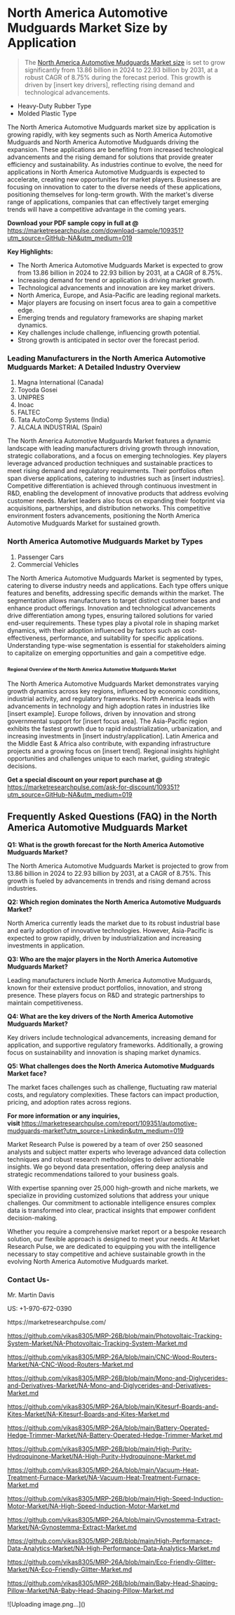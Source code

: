 <h1>North America Automotive Mudguards Market&nbsp;Size by Application</h1><blockquote><p>The <a href="https://marketresearchpulse.com/download-sample/109351?utm_source=GitHub-NA&amp;utm_medium=019">North America Automotive Mudguards Market size</a> is set to grow significantly from 13.86 billion in 2024 to 22.93 billion by 2031, at a robust CAGR of 8.75% during the forecast period. This growth is driven by [insert key drivers], reflecting rising demand and technological advancements.</p></blockquote><ul><li>Heavy-Duty Rubber Type<li> Molded Plastic Type</li></ul><p>The North America Automotive Mudguards market size by application is growing rapidly, with key segments such as North America Automotive Mudguards and North America Automotive Mudguards driving the expansion. These applications are benefiting from increased technological advancements and the rising demand for solutions that provide greater efficiency and sustainability. As industries continue to evolve, the need for applications in North America Automotive Mudguards is expected to accelerate, creating new opportunities for market players. Businesses are focusing on innovation to cater to the diverse needs of these applications, positioning themselves for long-term growth. With the market's diverse range of applications, companies that can effectively target emerging trends will have a competitive advantage in the coming years.</p><p><strong>Download your PDF sample copy in full at @ </strong><a href="https://marketresearchpulse.com/download-sample/109351?utm_source=GitHub-NA&amp;utm_medium=019">https://marketresearchpulse.com/download-sample/109351?utm_source=GitHub-NA&amp;utm_medium=019</a></p><p><strong>Key Highlights: </strong></p><ul><li>The North America Automotive Mudguards Market is expected to grow from 13.86 billion in 2024 to 22.93 billion by 2031, at a CAGR of 8.75%.</li><li>Increasing demand for trend or application is driving market growth.</li><li>Technological advancements and innovation are key market drivers.</li><li>North America, Europe, and Asia-Pacific are leading regional markets.</li><li>Major players are focusing on insert focus area to gain a competitive edge.</li><li>Emerging trends and regulatory frameworks are shaping market dynamics.</li><li>Key challenges include challenge, influencing growth potential.</li><li>Strong growth is anticipated in sector over the forecast period.</li></ul><h3>Leading Manufacturers in the North America Automotive Mudguards Market: A Detailed Industry Overview</h3><ol><li>Magna International (Canada)</li><li>Toyoda Gosei</li><li>UNIPRES</li><li>Inoac</li><li>FALTEC</li><li>Tata AutoComp Systems (India)</li><li>ALCALA INDUSTRIAL (Spain)</li></ol><div class="flex max-w-full flex-col flex-grow"><div class="min-h-8 text-message flex w-full flex-col items-end gap-2 whitespace-normal break-words [.text-message+&amp;]:mt-5" dir="auto" data-message-author-role="assistant" data-message-id="fd8432e4-4910-450d-b182-61b7bfb0a01f" data-message-model-slug="gpt-4o"><div class="flex w-full flex-col gap-1 empty:hidden first:pt-[3px]"><div class="markdown prose w-full break-words dark:prose-invert light"><p>The North America Automotive Mudguards Market features a dynamic landscape with leading manufacturers driving growth through innovation, strategic collaborations, and a focus on emerging technologies. Key players leverage advanced production techniques and sustainable practices to meet rising demand and regulatory requirements. Their portfolios often span diverse applications, catering to industries such as [insert industries]. Competitive differentiation is achieved through continuous investment in R&amp;D, enabling the development of innovative products that address evolving customer needs. Market leaders also focus on expanding their footprint via acquisitions, partnerships, and distribution networks. This competitive environment fosters advancements, positioning the North America Automotive Mudguards Market for sustained growth.</p></div></div></div></div><h3>North America Automotive Mudguards Market by Types</h3><ol><li>Passenger Cars<li> Commercial Vehicles</li></ol><div class="flex max-w-full flex-col flex-grow"><div class="min-h-8 text-message flex w-full flex-col items-end gap-2 whitespace-normal break-words [.text-message+&amp;]:mt-5" dir="auto" data-message-author-role="assistant" data-message-id="084470be-0bb7-4664-bddf-5156b4f41249" data-message-model-slug="gpt-4o-mini"><div class="flex w-full flex-col gap-1 empty:hidden first:pt-[3px]"><div class="markdown prose w-full break-words dark:prose-invert light"><p>The North America Automotive Mudguards Market is segmented by types, catering to diverse industry needs and applications. Each type offers unique features and benefits, addressing specific demands within the market. The segmentation allows manufacturers to target distinct customer bases and enhance product offerings. Innovation and technological advancements drive differentiation among types, ensuring tailored solutions for varied end-user requirements. These types play a pivotal role in shaping market dynamics, with their adoption influenced by factors such as cost-effectiveness, performance, and suitability for specific applications. Understanding type-wise segmentation is essential for stakeholders aiming to capitalize on emerging opportunities and gain a competitive edge.</p></div></div></div></div><h3><span style="font-size: 11px;">Regional Overview of the North America Automotive Mudguards Market</span></h3><div class="flex max-w-full flex-col flex-grow"><div class="min-h-8 text-message flex w-full flex-col items-end gap-2 whitespace-normal break-words [.text-message+&amp;]:mt-5" dir="auto" data-message-author-role="assistant" data-message-id="e9038762-ce64-4e30-91c9-9bd413514231" data-message-model-slug="gpt-4o-mini"><div class="flex w-full flex-col gap-1 empty:hidden first:pt-[3px]"><div class="markdown prose w-full break-words dark:prose-invert light"><p>The North America Automotive Mudguards Market demonstrates varying growth dynamics across key regions, influenced by economic conditions, industrial activity, and regulatory frameworks. North America leads with advancements in technology and high adoption rates in industries like [insert example]. Europe follows, driven by innovation and strong governmental support for [insert focus area]. The Asia-Pacific region exhibits the fastest growth due to rapid industrialization, urbanization, and increasing investments in [insert industry/application]. Latin America and the Middle East &amp; Africa also contribute, with expanding infrastructure projects and a growing focus on [insert trend]. Regional insights highlight opportunities and challenges unique to each market, guiding strategic decisions.</p></div></div></div></div><p><strong>Get a special discount on your report purchase at @ </strong><a href="https://marketresearchpulse.com/ask-for-discount/109351?utm_source=GitHub-NA&amp;utm_medium=019">https://marketresearchpulse.com/ask-for-discount/109351?utm_source=GitHub-NA&amp;utm_medium=019</a></p><h2>Frequently Asked Questions (FAQ) in the North America Automotive Mudguards Market</h2><p><strong>Q1: What is the growth forecast for the North America Automotive Mudguards Market?</strong></p><p>The North America Automotive Mudguards Market is projected to grow from 13.86 billion in 2024 to 22.93 billion by 2031, at a CAGR of 8.75%. This growth is fueled by advancements in trends and rising demand across industries.</p><p><strong>Q2: Which region dominates the North America Automotive Mudguards Market?</strong></p><p>North America currently leads the market due to its robust industrial base and early adoption of innovative technologies. However, Asia-Pacific is expected to grow rapidly, driven by industrialization and increasing investments in application.</p><p><strong>Q3: Who are the major players in the North America Automotive Mudguards Market?</strong></p><p>Leading manufacturers include North America Automotive Mudguards, known for their extensive product portfolios, innovation, and strong presence. These players focus on R&amp;D and strategic partnerships to maintain competitiveness.</p><p><strong>Q4: What are the key drivers of the North America Automotive Mudguards Market?</strong></p><p>Key drivers include technological advancements, increasing demand for application, and supportive regulatory frameworks. Additionally, a growing focus on sustainability and innovation is shaping market dynamics.</p><p><strong>Q5: What challenges does the North America Automotive Mudguards Market face?</strong></p><p>The market faces challenges such as challenge, fluctuating raw material costs, and regulatory complexities. These factors can impact production, pricing, and adoption rates across regions.</p><p><strong>For more information or any inquiries, visit&nbsp;</strong><a href="https://marketresearchpulse.com/report/109351/automotive-mudguards-market?utm_source=Linkedin&utm_medium=019">https://marketresearchpulse.com/report/109351/automotive-mudguards-market?utm_source=Linkedin&utm_medium=019</a></p><p>Market Research Pulse is powered by a team of over 250 seasoned analysts and subject matter experts who leverage advanced data collection techniques and robust research methodologies to deliver actionable insights. We go beyond data presentation, offering deep analysis and strategic recommendations tailored to your business goals.</p><p>With expertise spanning over 25,000 high-growth and niche markets, we specialize in providing customized solutions that address your unique challenges. Our commitment to actionable intelligence ensures complex data is transformed into clear, practical insights that empower confident decision-making.</p><p>Whether you require a comprehensive market report or a bespoke research solution, our flexible approach is designed to meet your needs. At Market Research Pulse, we are dedicated to equipping you with the intelligence necessary to stay competitive and achieve sustainable growth in the evolving North America Automotive Mudguards market.</p><h3><strong>Contact Us-</strong></h3><p>Mr. Martin Davis</p><p>US: +1-970-672-0390</p><p>https://marketresearchpulse.com/</p><p><a href="https://github.com/vikas8305/MRP-26B/blob/main/Photovoltaic-Tracking-System-Market/NA-Photovoltaic-Tracking-System-Market.md">https://github.com/vikas8305/MRP-26B/blob/main/Photovoltaic-Tracking-System-Market/NA-Photovoltaic-Tracking-System-Market.md</a></p><p><a href="https://github.com/vikas8305/MRP-26A/blob/main/CNC-Wood-Routers-Market/NA-CNC-Wood-Routers-Market.md">https://github.com/vikas8305/MRP-26A/blob/main/CNC-Wood-Routers-Market/NA-CNC-Wood-Routers-Market.md</a></p><p><a href="https://github.com/vikas8305/MRP-26B/blob/main/Mono-and-Diglycerides-and-Derivatives-Market/NA-Mono-and-Diglycerides-and-Derivatives-Market.md">https://github.com/vikas8305/MRP-26B/blob/main/Mono-and-Diglycerides-and-Derivatives-Market/NA-Mono-and-Diglycerides-and-Derivatives-Market.md</a></p><p><a href="https://github.com/vikas8305/MRP-26A/blob/main/Kitesurf-Boards-and-Kites-Market/NA-Kitesurf-Boards-and-Kites-Market.md">https://github.com/vikas8305/MRP-26A/blob/main/Kitesurf-Boards-and-Kites-Market/NA-Kitesurf-Boards-and-Kites-Market.md</a></p><p><a href="https://github.com/vikas8305/MRP-26A/blob/main/Battery-Operated-Hedge-Trimmer-Market/NA-Battery-Operated-Hedge-Trimmer-Market.md">https://github.com/vikas8305/MRP-26A/blob/main/Battery-Operated-Hedge-Trimmer-Market/NA-Battery-Operated-Hedge-Trimmer-Market.md</a></p><p><a href="https://github.com/vikas8305/MRP-26B/blob/main/High-Purity-Hydroquinone-Market/NA-High-Purity-Hydroquinone-Market.md">https://github.com/vikas8305/MRP-26B/blob/main/High-Purity-Hydroquinone-Market/NA-High-Purity-Hydroquinone-Market.md</a></p><p><a href="https://github.com/vikas8305/MRP-26A/blob/main/Vacuum-Heat-Treatment-Furnace-Market/NA-Vacuum-Heat-Treatment-Furnace-Market.md">https://github.com/vikas8305/MRP-26A/blob/main/Vacuum-Heat-Treatment-Furnace-Market/NA-Vacuum-Heat-Treatment-Furnace-Market.md</a></p><p><a href="https://github.com/vikas8305/MRP-26B/blob/main/High-Speed-Induction-Motor-Market/NA-High-Speed-Induction-Motor-Market.md">https://github.com/vikas8305/MRP-26B/blob/main/High-Speed-Induction-Motor-Market/NA-High-Speed-Induction-Motor-Market.md</a></p><p><a href="https://github.com/vikas8305/MRP-26A/blob/main/Gynostemma-Extract-Market/NA-Gynostemma-Extract-Market.md">https://github.com/vikas8305/MRP-26A/blob/main/Gynostemma-Extract-Market/NA-Gynostemma-Extract-Market.md</a></p><p><a href="https://github.com/vikas8305/MRP-26B/blob/main/High-Performance-Data-Analytics-Market/NA-High-Performance-Data-Analytics-Market.md">https://github.com/vikas8305/MRP-26B/blob/main/High-Performance-Data-Analytics-Market/NA-High-Performance-Data-Analytics-Market.md</a></p><p><a href="https://github.com/vikas8305/MRP-26A/blob/main/Eco-Friendly-Glitter-Market/NA-Eco-Friendly-Glitter-Market.md">https://github.com/vikas8305/MRP-26A/blob/main/Eco-Friendly-Glitter-Market/NA-Eco-Friendly-Glitter-Market.md</a></p><p><a href="https://github.com/vikas8305/MRP-26B/blob/main/Baby-Head-Shaping-Pillow-Market/NA-Baby-Head-Shaping-Pillow-Market.md">https://github.com/vikas8305/MRP-26B/blob/main/Baby-Head-Shaping-Pillow-Market/NA-Baby-Head-Shaping-Pillow-Market.md</a></p>
![Uploading image.png…]()
